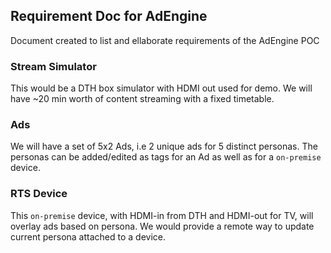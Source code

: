 ## Requirement Doc for AdEngine
Document created to list and ellaborate requirements of the AdEngine POC

### Stream Simulator
This would be a DTH box simulator with HDMI out used for demo.
We will have ~20 min worth of content streaming with a fixed timetable.

### Ads
We will have a set of 5x2 Ads, i.e 2 unique ads for 5 distinct personas.
The personas can be added/edited as tags for an Ad as well as for a `on-premise` device.

### RTS Device
This `on-premise` device, with HDMI-in from DTH and HDMI-out for TV, will overlay ads based on persona.
We would provide a remote way to update current persona attached to a device.

